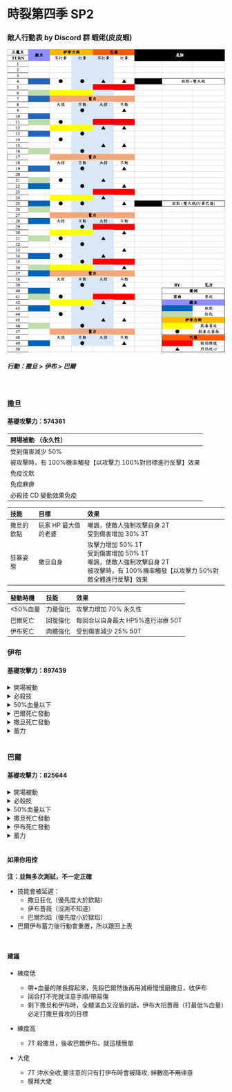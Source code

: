 # 時裂第四季 SP2

### 敵人行動表 by Discord 群 蝦佬(皮皮蝦)

![Moveset](../image/spguide/s4sp2movesetCN.png)

##### 行動：撒旦 > 伊布 > 巴爾

<br>

### 撒旦

#### 基礎攻擊力：574361

| <b>開場被動 （永久性） </b>                                  |
| :----------------------------------------------------------- |
| 受到傷害減少 50%                                             |
| 被攻擊時，有 100%機率觸發【以攻擊力 100%對目標進行反擊】效果 |
| 免疫沈默                                                     |
| 免疫麻痹                                                     |
| 必殺技 CD 變動效果免疫                                       |

| **技能**   | **目標**             | **效果**                                                                                                                                 |
| :--------- | :------------------- | :--------------------------------------------------------------------------------------------------------------------------------------- |
| 撒旦的欽點 | 玩家 HP 最大值的老婆 | 嘲諷，使敵人強制攻擊自身 2T<br>受到傷害增加 30% 3T                                                                                       |
| 狂暴姿態   | 撒旦自身             | 攻擊力增加 50% 1T<br>受到傷害增加 50% 1T<br>嘲諷，使敵人強制攻擊自身 2T<br>被攻擊時，有 100%機率觸發【以攻擊力 50%對敵全體進行反擊】效果 |

| **發動時機** | **技能** | **效果**                          |
| :----------- | :------- | :-------------------------------- |
| <50%血量     | 力量強化 | 攻擊力增加 70% 永久性             |
| 巴爾死亡     | 回復強化 | 每回合以自身最大 HP5%進行治療 50T |
| 伊布死亡     | 肉體強化 | 受到傷害減少 25% 50T              |

### 伊布

#### 基礎攻擊力：897439

<details>
<summary>開場被動</summary>

<ul>
  <li>免疫麻痹</li>
  <li>免疫睡眠</li>
  <li>攻擊時，有 100%機率觸發【使目標被治療時回復量減少 33%(1 回合)】效果</li>
  <li>被攻擊時，有 100%機率觸發【使目標攻擊力減少 15%(3 回合)】效果</li>
  <li>必殺技 CD 變動效果免疫</li>
</ul>
</details>

<details>
<summary>必殺技</summary>

<h5>劇毒之薔薇</h5>
<ul>
  <li>以175%攻擊力對敵方血量最低%造成傷害</li>
</ul>
<h5>劇毒蔓延</h5>
<ul>
  <li>以 225%攻擊力對敵方血量最高%造成傷害</li>
  <li>對目標附上【被治療時獲得回覆量減少 30%</li>
</ul>
</details>

<details>
<summary>50%血量以下</summary>

<h5>儲存魔力釋放</h5>
<ul>
  <li>攻擊時，有 100%機率【使我方全體攻擊力增加 10%(最多 50 層)】效果 50T</li>
  <li>造成傷害時會以傷害值 50%回復自身 HP 50T</li>
</ul>
</details>

<details>
<summary>巴爾死亡發動</summary>

<h5>薔薇之刺</h5>
<ul>
  <li>被攻擊時，有 100%機率觸發【使目標被治癒時回復量減少 30%(2 回合)】效果</li>
</ul>
</details>

<details>
<summary>撒旦死亡發動</summary>

<h5>薔薇之刺</h5>
<ul>
  <li>被攻擊時，有 100%機率觸發【使目標攻擊力減少 25%(2 回合)】效果</li>
</ul>
</details>

<details>
<summary>蓄力</summary>

<h5>魔薔薇散落</h5>
<ul>
  <li>以 200%攻擊力對敵全體造成傷害</li>
  <li>對敵全體附上【攻擊力減少 25%(永久性)】</li>
</ul>
</details>

<br>

### 巴爾

#### 基礎攻擊力：825644

<details>
<summary>開場被動</summary>

<ul>
  <li>免疫沈默</li>
  <li>免疫睡眠</li>
  <li>必殺時，有 100%機率觸發【使我方全體攻擊力增加 15%(15 回合)】效果</li>
  <li>被攻擊時，有 100%機率觸發【使目標受到傷害增加 15%(3 回合)】效果</li>
  <li>必殺技 CD 變動效果免疫</li>
</ul>
</details>

<details>
<summary>必殺技</summary>

<h5>烈焰攻心</h5>
<ul>
  <li>以 180%攻擊力對 3 號位造成傷害</li>
</ul>

<h5>獄焰燃燒</h5>

<ul>
  <li>以 180%攻擊力對 3 號位造成傷害</li>
  <li>對敵附上【受到傷害增加 35%(4 回合)】</li>
</ul>
</details>

<details>
<summary>50%血量以下</summary>

<h5>時空逆流術式</h5>
<ul>
  <li>必殺時，有 100%機率觸發【使我方全體當前必殺技增加 1 回合】效果</li>
</ul>
</details>

<details>
<summary>撒旦死亡發動</summary>

<h5>魔力強化</h5>
<ul>
  <li>攻擊力增加 70% 50T</li>
</ul>

</details>

<details>
<summary>伊布死亡發動</summary>

<h5>魔力增幅領域</h5>
<ul>
  <li>攻擊時，有 100%機率觸發【使敵人全體攻擊力減少 5%(最多 50 層)】效果</li>
</ul>
</details>

<details>
<summary>蓄力</summary>

<h5>焚世烈焰</h5>

<ul>
<li>以自身 200%攻擊力對敵全體造成傷害</li>
<li>對敵全體附上【受到傷害增加 25%(永久性)】</li>
</ul>
</details>

<br>

#### 如果你用控

**注：並無多次測試，不一定正確**

- 技能會被延遲：
  - 撒旦狂化（優先度大於欽點）
  - 伊布薔薇（沒測不知道）
  - 巴爾烈焰（優先度小於獄焰）
- 巴爾伊布蓄力後行動會重置，所以跟回上表

<br>

#### 建議

- 練度低

  - 帶+血量的隊長撐起來，先殺巴爾然後再用減療慢慢磨撒旦，收伊布
  - 回合打不完就注意手順/帶易傷
  - 剩下撒旦和伊布時，全體滿血又沒盾的話，伊布大招薔薇（打最低%血量）必定打撒旦普攻的目標

- 練度高

  - 7T 殺撒旦，後收巴爾伊布，就這樣簡單

- 大佬
  - 7T 沖水全收,要注意的只有打伊布時會被降攻, ~~絆數高不用注意~~
  - 膜拜大佬

